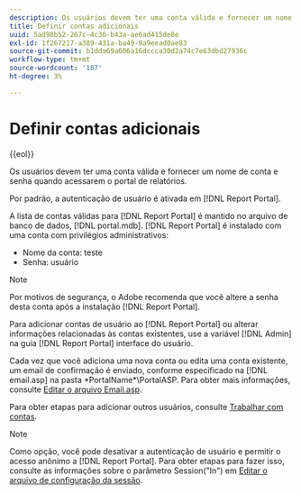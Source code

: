 ```yaml
---
description: Os usuários devem ter uma conta válida e fornecer um nome de conta e senha quando acessarem o portal de relatórios.
title: Definir contas adicionais
uuid: 5ad98b52-267c-4c36-b43a-ae6ad415de8e
exl-id: 1f267217-a389-431a-ba49-9a9eead0ae83
source-git-commit: b1dda69a606a16dccca30d2a74c7e63dbd27936c
workflow-type: tm+mt
source-wordcount: '187'
ht-degree: 3%

---
```


# Definir contas adicionais

{{eol}}

Os usuários devem ter uma conta válida e fornecer um nome de conta e senha quando acessarem o portal de relatórios.

Por padrão, a autenticação de usuário é ativada em [!DNL Report Portal].

A lista de contas válidas para [!DNL Report Portal] é mantido no arquivo de banco de dados, [!DNL portal.mdb]. [!DNL Report Portal] é instalado com uma conta com privilégios administrativos:

* Nome da conta: teste
* Senha: usuário

>[!NOTE]
>
>Por motivos de segurança, o Adobe recomenda que você altere a senha desta conta após a instalação [!DNL Report Portal].

Para adicionar contas de usuário ao [!DNL Report Portal] ou alterar informações relacionadas às contas existentes, use a variável [!DNL Admin] na guia [!DNL Report Portal] interface do usuário.

Cada vez que você adiciona uma nova conta ou edita uma conta existente, um email de confirmação é enviado, conforme especificado na [!DNL email.asp] na pasta \*PortalName*\PortalASP. Para obter mais informações, consulte [Editar o arquivo Email.asp](../../../home/c-rpt-oview/c-install-rpt-port/t-email-file.md#task-d9f4f306d38e435aa7effab3d94f690b).

Para obter etapas para adicionar outros usuários, consulte [Trabalhar com contas](../../../home/c-rpt-oview/c-admin-rpt/c-work-accts/c-work-accts.md#concept-c933a1940bda4a3489d61d8af315e45d).

>[!NOTE]
>
>Como opção, você pode desativar a autenticação de usuário e permitir o acesso anônimo a [!DNL Report Portal]. Para obter etapas para fazer isso, consulte as informações sobre o parâmetro Session(&quot;In&quot;) em [Editar o arquivo de configuração da sessão](../../../home/c-rpt-oview/c-install-rpt-port/t-edit-sess-config-file.md#task-cf11c3a780bd4936afd3f64a6b30afc7).
